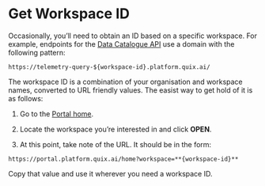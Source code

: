 # Get Workspace ID

Occasionally, you’ll need to obtain an ID based on a specific workspace.
For example, endpoints for the [Data Catalogue API](../../apis/data-catalogue-api/intro.md) use a domain with the
following pattern:

    https://telemetry-query-${workspace-id}.platform.quix.ai/

The workspace ID is a combination of your organisation and workspace
names, converted to URL friendly values. The easist way to get hold of
it is as follows:

1.  Go to the [Portal home](https://portal.platform.quix.ai/).

2.  Locate the workspace you’re interested in and click **OPEN**.

3.  At this point, take note of the URL. It should be in the form:

<!-- end list -->

    https://portal.platform.quix.ai/home?workspace=**{workspace-id}**

Copy that value and use it wherever you need a workspace ID.
